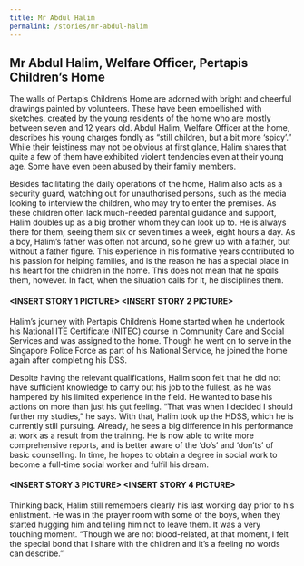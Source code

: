 ```yaml
---
title: Mr Abdul Halim
permalink: /stories/mr-abdul-halim
---
```


## Mr Abdul Halim, Welfare Officer, Pertapis Children’s Home

The walls of Pertapis Children’s Home are adorned with bright and cheerful drawings painted by volunteers. These have been embellished with sketches, created by the young residents of the home who are mostly between seven and 12 years old. Abdul Halim, Welfare Officer at the home, describes his young charges fondly as “still children, but a bit more ‘spicy’.” While their feistiness may not be obvious at first glance, Halim shares that quite a few of them have exhibited violent tendencies even at their young age. Some have even been abused by their family members. 

Besides facilitating the daily operations of the home, Halim also acts as a security guard, watching out for unauthorised persons, such as the media looking to interview the children, who may try to enter the premises. As these children often lack much-needed parental guidance and support, Halim doubles up as a big brother whom they can look up to. He is always there for them, seeing them six or seven times a week, eight hours a day. As a boy, Halim’s father was often not around, so he grew up with a father, but without a father figure. This experience in his formative years contributed to his passion for helping families, and is the reason he has a special place in his heart for the children in the home. This does not mean that he spoils them, however. In fact, when the situation calls for it, he disciplines them. 

#### <INSERT STORY 1 PICTURE> <INSERT STORY 2 PICTURE>

Halim’s journey with Pertapis Children’s Home started when he undertook his National ITE Certificate (NITEC) course in Community Care and Social Services and was assigned to the home. Though he went on to serve in the Singapore Police Force as part of his National Service, he joined the home again after completing his DSS. 

Despite having the relevant qualifications, Halim soon felt that he did not have sufficient knowledge to carry out his job to the fullest, as he was hampered by his limited experience in the field. He wanted to base his actions on more than just his gut feeling. “That was when I decided I should further my studies,” he says. With that, Halim took up the HDSS, which he is currently still pursuing. Already, he sees a big difference in his performance at work as a result from the training. He is now able to write more comprehensive reports, and is better aware of the ‘do’s’ and ‘don’ts’ of basic counselling. In time, he hopes to obtain a degree in social work to become a full-time social worker and fulfil his dream.

#### <INSERT STORY 3 PICTURE> <INSERT STORY 4 PICTURE>

Thinking back, Halim still remembers clearly his last working day prior to his enlistment. He was in the prayer room with some of the boys, when they started hugging him and telling him not to leave them. It was a very touching moment. “Though we are not blood-related, at that moment, I felt the special bond that I share with the children and it’s a feeling no words can describe.”
